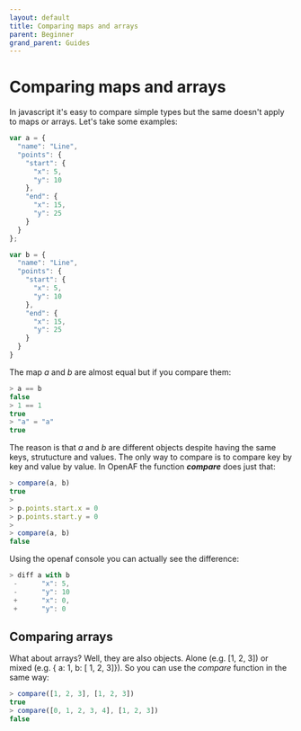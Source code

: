 ```yaml
---
layout: default
title: Comparing maps and arrays
parent: Beginner
grand_parent: Guides
---
```


# Comparing maps and arrays

In javascript it's easy to compare simple types but the same doesn't apply to maps or arrays. Let's take some examples:

````javascript
var a = {
  "name": "Line",
  "points": {
    "start": {
      "x": 5,
      "y": 10
    },
    "end": {
      "x": 15,
      "y": 25
    }
  }
};

var b = {
  "name": "Line",
  "points": {
    "start": {
      "x": 5,
      "y": 10
    },
    "end": {
      "x": 15,
      "y": 25
    }
  }
}
````

The map _a_ and _b_ are almost equal but if you compare them:

````javascript
> a == b
false
> 1 == 1
true
> "a" = "a"
true
````

The reason is that _a_ and _b_ are different objects despite having the same keys, strutucture and values. The only way to compare is to compare key by key and value by value. In OpenAF the function **_compare_** does just that:

````javascript
> compare(a, b)
true
>
> p.points.start.x = 0
> p.points.start.y = 0
>
> compare(a, b)
false
````

Using the openaf console you can actually see the difference:

````javascript
> diff a with b
 -      "x": 5,
 -      "y": 10
 +      "x": 0,
 +      "y": 0
````

## Comparing arrays

What about arrays? Well, they are also objects. Alone (e.g. [1, 2, 3]) or mixed (e.g. { a: 1, b: [ 1, 2, 3]}). So you can use the _compare_ function in the same way:

````javascript
> compare([1, 2, 3], [1, 2, 3])
true
> compare([0, 1, 2, 3, 4], [1, 2, 3])
false
````